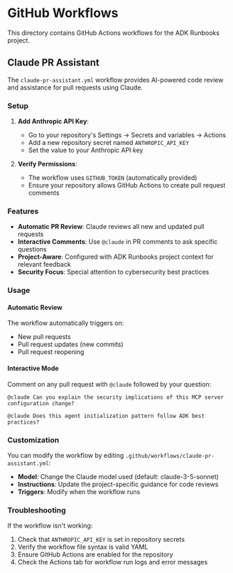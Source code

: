 # GitHub Workflows

This directory contains GitHub Actions workflows for the ADK Runbooks project.

## Claude PR Assistant

The `claude-pr-assistant.yml` workflow provides AI-powered code review and assistance for pull requests using Claude.

### Setup

1. **Add Anthropic API Key**: 
   - Go to your repository's Settings → Secrets and variables → Actions
   - Add a new repository secret named `ANTHROPIC_API_KEY`
   - Set the value to your Anthropic API key

2. **Verify Permissions**:
   - The workflow uses `GITHUB_TOKEN` (automatically provided)
   - Ensure your repository allows GitHub Actions to create pull request comments

### Features

- **Automatic PR Review**: Claude reviews all new and updated pull requests
- **Interactive Comments**: Use `@claude` in PR comments to ask specific questions
- **Project-Aware**: Configured with ADK Runbooks project context for relevant feedback
- **Security Focus**: Special attention to cybersecurity best practices

### Usage

#### Automatic Review
The workflow automatically triggers on:
- New pull requests
- Pull request updates (new commits)
- Pull request reopening

#### Interactive Mode
Comment on any pull request with `@claude` followed by your question:
```
@claude Can you explain the security implications of this MCP server configuration change?
```

```
@claude Does this agent initialization pattern follow ADK best practices?
```

### Customization

You can modify the workflow by editing `.github/workflows/claude-pr-assistant.yml`:

- **Model**: Change the Claude model used (default: claude-3-5-sonnet)
- **Instructions**: Update the project-specific guidance for code reviews
- **Triggers**: Modify when the workflow runs

### Troubleshooting

If the workflow isn't working:

1. Check that `ANTHROPIC_API_KEY` is set in repository secrets
2. Verify the workflow file syntax is valid YAML
3. Ensure GitHub Actions are enabled for the repository
4. Check the Actions tab for workflow run logs and error messages